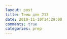 ```yaml
---
layout: post
title: Темы для 213
date: 2010-11-10T14:29:00
comments: true
categories: prep
---
```


